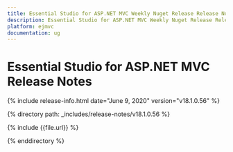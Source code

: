 ```yaml
---
title: Essential Studio for ASP.NET MVC Weekly Nuget Release Release Notes  
description: Essential Studio for ASP.NET MVC Weekly Nuget Release Release Notes  
platform: ejmvc
documentation: ug
---
```


# Essential Studio for ASP.NET MVC  Release Notes  

{% include release-info.html date="June 9, 2020"  version="v18.1.0.56" %} 


{% directory path: _includes/release-notes/v18.1.0.56 %}

{% include {{file.url}} %}

{% enddirectory %}